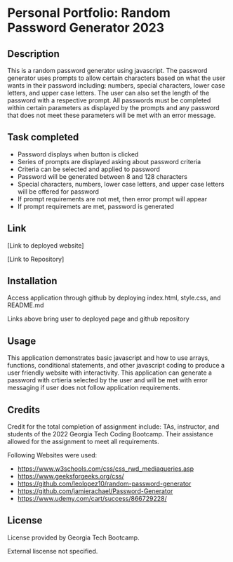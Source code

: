 # Personal Portfolio: Random Password Generator 2023

## Description

This is a random password generator using javascript. The password generator uses prompts to allow certain characters based on what the user wants in their password including: numbers, special characters, lower case letters, and upper case letters. The user can also set the length of the password with a respective prompt. All passwords must be completed within certain parameters as displayed by the prompts and any password that does not meet these parameters will be met with an error message.

## Task completed

- Password displays when button is clicked
- Series of prompts are displayed asking about password criteria
- Criteria can be selected and applied to password
- Password will be generated between 8 and 128 characters
- Special characters, numbers, lower case letters, and upper case letters will be offered for password
- If prompt requirements are not met, then error prompt will appear
- If prompt requiremets are met, password is generated

## Link

[Link to deployed website]

[Link to Repository]

## Installation

Access application through github by deploying index.html, style.css, and README.md

Links above bring user to deployed page and github repository

## Usage

This application demonstrates basic javascript and how to use arrays, functions, conditional statements, and other javascript coding to produce a user friendly website with interactivity. This application can generate a password with crtieria selected by the user and will be met with error messaging if user does not follow application requirements.


## Credits

Credit for the total completion of assignment include: TAs, instructor, and students of the 2022 Georgia Tech Coding Bootcamp. Their assistance allowed for the assignment to meet all requirements.

Following Websites were used:
- https://www.w3schools.com/css/css_rwd_mediaqueries.asp
- https://www.geeksforgeeks.org/css/
- https://github.com/leolopez10/random-password-generator
- https://github.com/jamierachael/Password-Generator
- https://www.udemy.com/cart/success/866729228/

## License

License provided by Georgia Tech Bootcamp.

External liscense not specified.

